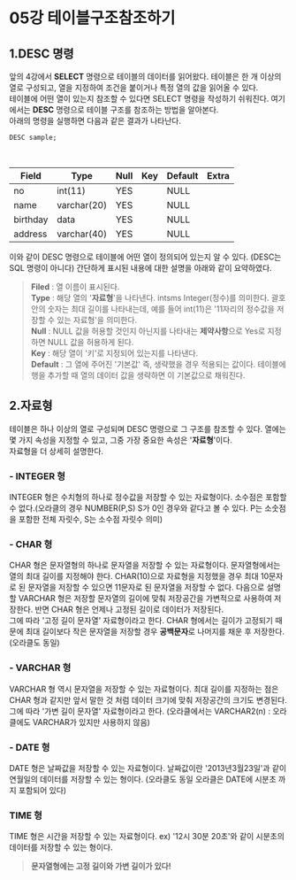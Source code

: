 # 05강 테이블구조참조하기 

## 1.DESC 명령
앞의 4강에서 **SELECT** 명령으로 테이블의 데이터를 읽어왔다. 테이블은 한 개 이상의 열로 구성되고, 열을 지정하여 조건을 붙이거나 특정 열의 값을 읽어올 수 있다. <br>
테이블에 어떤 열이 있는지 참조할 수 있다면 SELECT 명령을 작성하기 쉬워진다. 여기에서는 **DESC** 명령으로 테이블 구조를 참조하는 방법을 알아본다. <br>
아래의 명령을 실행하면 다음과 같은 결과가 나타난다. 
```mysql
DESC sample;
```
<br>

Field|Type|Null|Key|Default|Extra 
-|-|-|-|-|- 
no|int(11)|YES||NULL| 
name | varchar(20)|YES||NULL| 
birthday|data|YES||NULL|
address|varchar(40)|YES||NULL| 

이와 같이 DESC 명령으로 테이블에 어떤 열이 정의되어 있는지 알 수 있다. (DESC는 SQL 명령이 아니다) 
간단하게 표시된 내용에 대한 설명을 아래와 같이 요약하였다. 
> **Filed** : 열 이름이 표시된다. <br>
> **Type** : 해당 열의 '**자료형**'을 나타낸다. intsms Integer(정수)를 의미한다. 괄호 안의 숫자는 최대 길이를 나타내는데, 예를 들어 int(11)은 '11자리의 정수값을 저장할 수 있는 자료형'을 의미한다. <br>
> **Null** : NULL 값을 허용할 것인지 아닌지를 나타내는 **제약사항**으로 Yes로 지정하면 NULL 값을 허용하게 된다. <br>
> **Key** : 해당 열이 '키'로 지정되어 있는지를 나타낸다. <br>
> **Default** : 그 열에 주어진 '기본값' 즉, 생략했을 경우 적용되는 값이다. 테이블에 행을 추가할 때 열의 데이터 값을 생략하면 이 기본값으로 채워진다. <br>

## 2.자료형
테이블은 하나 이상의 열로 구성되며 DESC 명령으로 그 구조를 참조할 수 있다. 열에는 몇 가지 속성을 지정할 수 있고, 그중 가장 중요한 속성은 '**자료형**'이다. <br>
자료형을 더 상세히 설명한다. 
### - INTEGER 형
INTEGER 형은 수치형의 하나로 정수값을 저장할 수 있는 자료형이다. 소수점은 포함할 수 없다.(오라클의 경우 NUMBER(P,S) S가 0인 경우와 같다고 볼 수 있다. P는 소숫점을 포함한 전체 자릿수, S는 소수점 자릿수 의미) 
### - CHAR 형
CHAR 형은 문자열형의 하나로 문자열을 저장할 수 있는 자료형이다. 문자열형에서는 열의 최대 길이를 지정해야 한다. CHAR(10)으로 자료형을 지정했을 경우 최대 10문자로 된 문자열을 저장할 수 있으면 11문자로 된 문자열을 저장할 수 없다. 다음으로 설명할 VARCHAR 형은 저장할 문자열의 길이에 맞춰 저장공간을 가변적으로 사용하여 저장한다. 반면 CHAR 형은 언제나 고정된 길이로 데이터가 저장된다. <br>
그에 따라 '고정 길이 문자열' 자료형이라고 한다. CHAR 형에서는 길이가 고정되기 때문에 최대 길이보다 작은 문자열을 저장할 경우 **공백문자**로 나머지를 채운 후 저장한다. (오라클도 동일)
### - VARCHAR 형
VARCHAR 형 역시 문자열을 저장할 수 있는 자료형이다. 최대 길이를 지정하는 점은 CHAR 형과 같지만 앞서 말한 것 처럼 데이터 크기에 맞춰 저장공간의 크기도 변경된다.
그에 따라 '가변 길이 문자열' 자료형이라고 한다. (오라클에서는 VARCHAR2(n) : 오라클에도 VARCHAR가 있지만 사용하지 않음)
### - DATE 형
DATE 형은 날짜값을 저장할 수 있는 자료형이다. 날짜값이란 '2013년3월23일'과 같이 연월일의 데이터를 저장할 수 있는 형이다. (오라클도 동일 오라클은 DATE에 시분초 까지 포함되어 있다)
### TIME 형
TIME 형은 시간을 저장할 수 있는 자료형이다. ex) '12시 30분 20초'와 같이 시분초의 데이터를 저장할 수 있는 형이다.

> **문자열형에는 고정 길이와 가변 길이가 있다!**
